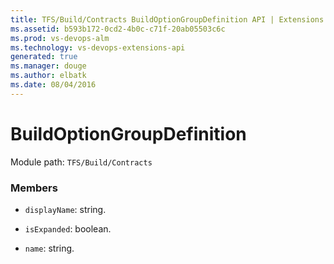 ```yaml
---
title: TFS/Build/Contracts BuildOptionGroupDefinition API | Extensions for Visual Studio Team Services
ms.assetid: b593b172-0cd2-4b0c-c71f-20ab05503c6c
ms.prod: vs-devops-alm
ms.technology: vs-devops-extensions-api
generated: true
ms.manager: douge
ms.author: elbatk
ms.date: 08/04/2016
---
```


# BuildOptionGroupDefinition

Module path: `TFS/Build/Contracts`


### Members

* `displayName`: string. 

* `isExpanded`: boolean. 

* `name`: string. 

